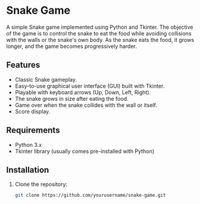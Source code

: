 # Snake Game

A simple Snake game implemented using Python and Tkinter. The objective of the game is to control the snake to eat the food while avoiding collisions with the walls or the snake's own body. As the snake eats the food, it grows longer, and the game becomes progressively harder.

## Features

- Classic Snake gameplay.
- Easy-to-use graphical user interface (GUI) built with Tkinter.
- Playable with keyboard arrows (Up, Down, Left, Right).
- The snake grows in size after eating the food.
- Game over when the snake collides with the wall or itself.
- Score display.

## Requirements

- Python 3.x
- Tkinter library (usually comes pre-installed with Python)

## Installation

1. Clone the repository:
   ```bash
   git clone https://github.com/yourusername/snake-game.git
